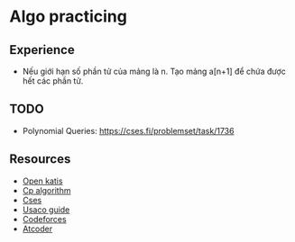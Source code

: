 # Algo practicing

## Experience

* Nếu giới hạn số phần tử của mảng là n. Tạo mảng a[n+1] để chứa được hết các phần tử.

## TODO 
* Polynomial Queries: https://cses.fi/problemset/task/1736

## Resources
* [Open katis](https://open.kattis.com/)
* [Cp algorithm](https://cp-algorithms.com/)
* [Cses](https://cses.fi/problemset/)
* [Usaco guide](https://usaco.guide/dashboard/)
* [Codeforces](https://codeforces.com/)
* [Atcoder](https://atcoder.jp/)
